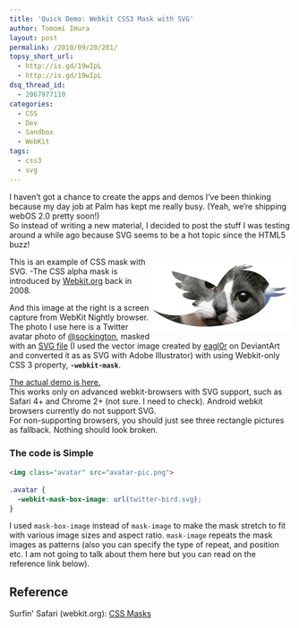 ```yaml
---
title: 'Quick Demo: Webkit CSS3 Mask with SVG'
author: Tomomi Imura
layout: post
permalink: /2010/09/20/201/
topsy_short_url:
  - http://is.gd/19wIpL
  - http://is.gd/19wIpL
dsq_thread_id:
  - 2067977110
categories:
  - CSS
  - Dev
  - Sandbox
  - WebKit
tags:
  - css3
  - svg
---
```

I haven&#8217;t got a chance to create the apps and demos I&#8217;ve been thinking because my day job at Palm has kept me really busy. (Yeah, we&#8217;re shipping webOS 2.0 pretty soon!)  
So instead of writing a new material, I decided to post the stuff I was testing around a while ago because SVG seems to be a hot topic since the HTML5 buzz!

<img src="/assets/images/wp-content/misc/svg-mask.png" align="right" />This is an example of CSS mask with SVG. -The CSS alpha mask is introduced by <a href="http://webkit.org/blog/181/css-masks/" target="_blank">Webkit.org</a> back in 2008.

And this image at the right is a screen capture from WebKit Nightly browser. The photo I use here is a Twitter avatar photo of <a href="http://twitter.com/SOCKINGTON" target="_blank">@sockington</a>, masked with an [SVG file][1] (I used the vector image created by <a href="http://eagl0r.deviantart.com/#/d2yth6g" target="_blank">eagl0r</a> on DeviantArt and converted it as as SVG with Adobe Illustrator) with using Webkit-only CSS 3 property, <code style="font-weight:bold">-webkit-mask</code>. 

<a href="http://girliemac.com/sandbox/mask.html" target="_blank">The actual demo is here.</a>  
This works only on advanced webkit-browsers with SVG support, such as Safari 4+ and Chrome 2+ (not sure. I need to check). Android webkit browsers currently do not support SVG.  
For non-supporting browsers, you should just see three rectangle pictures as fallback. Nothing should look broken. 

### The code is Simple

```html
<img class="avatar" src="avatar-pic.png">
```

```css
.avatar {
  -webkit-mask-box-image: url(twitter-bird.svg);
}
```

I used `mask-box-image` instead of `mask-image` to make the mask stretch to fit with various image sizes and aspect ratio. `mask-image` repeats the mask images as patterns (also you can specify the type of repeat, and position etc. I am not going to talk about them here but you can read on the reference link below).  

## Reference

Surfin' Safari (webkit.org): <a href="http://webkit.org/blog/181/css-masks/"  target="_blank"> CSS Masks</a>

 [1]: http://girliemac.com/sandbox/svg/twitter-bird-new.svg